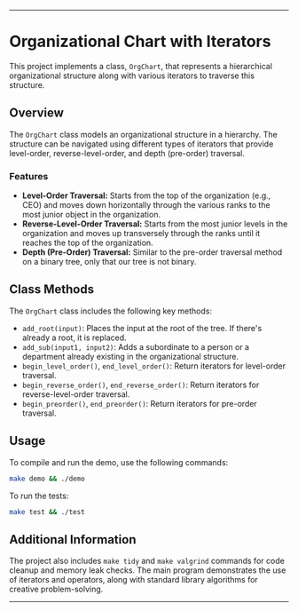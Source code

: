

---

# Organizational Chart with Iterators

This project implements a class, `OrgChart`, that represents a hierarchical organizational structure along with various iterators to traverse this structure.

## Overview

The `OrgChart` class models an organizational structure in a hierarchy. The structure can be navigated using different types of iterators that provide level-order, reverse-level-order, and depth (pre-order) traversal.

### Features

- **Level-Order Traversal:** Starts from the top of the organization (e.g., CEO) and moves down horizontally through the various ranks to the most junior object in the organization.
- **Reverse-Level-Order Traversal:** Starts from the most junior levels in the organization and moves up transversely through the ranks until it reaches the top of the organization.
- **Depth (Pre-Order) Traversal:** Similar to the pre-order traversal method on a binary tree, only that our tree is not binary.

## Class Methods

The `OrgChart` class includes the following key methods:

- `add_root(input)`: Places the input at the root of the tree. If there's already a root, it is replaced.
- `add_sub(input1, input2)`: Adds a subordinate to a person or a department already existing in the organizational structure.
- `begin_level_order()`, `end_level_order()`: Return iterators for level-order traversal.
- `begin_reverse_order()`, `end_reverse_order()`: Return iterators for reverse-level-order traversal.
- `begin_preorder()`, `end_preorder()`: Return iterators for pre-order traversal.

## Usage

To compile and run the demo, use the following commands:

```bash
make demo && ./demo
```

To run the tests:

```bash
make test && ./test
```

## Additional Information

The project also includes `make tidy` and `make valgrind` commands for code cleanup and memory leak checks. The main program demonstrates the use of iterators and operators, along with standard library algorithms for creative problem-solving.

---

